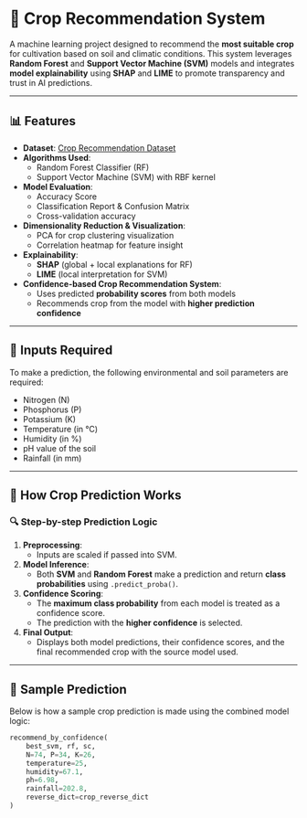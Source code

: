 # 🌾 Crop Recommendation System

A machine learning project designed to recommend the **most suitable crop** for cultivation based on soil and climatic conditions. This system leverages **Random Forest** and **Support Vector Machine (SVM)** models and integrates **model explainability** using **SHAP** and **LIME** to promote transparency and trust in AI predictions.

---

## 📊 Features

- **Dataset**: [Crop Recommendation Dataset](https://www.kaggle.com/datasets/mohitsingh870/crop-recommendation-dataset)
- **Algorithms Used**:
  - Random Forest Classifier (RF)
  - Support Vector Machine (SVM) with RBF kernel
- **Model Evaluation**:
  - Accuracy Score
  - Classification Report & Confusion Matrix
  - Cross-validation accuracy
- **Dimensionality Reduction & Visualization**:
  - PCA for crop clustering visualization
  - Correlation heatmap for feature insight
- **Explainability**:
  - **SHAP** (global + local explanations for RF)
  - **LIME** (local interpretation for SVM)
- **Confidence-based Crop Recommendation System**:
  - Uses predicted **probability scores** from both models
  - Recommends crop from the model with **higher prediction confidence**

---

## 🧪 Inputs Required

To make a prediction, the following environmental and soil parameters are required:

- Nitrogen (N)
- Phosphorus (P)
- Potassium (K)
- Temperature (in °C)
- Humidity (in %)
- pH value of the soil
- Rainfall (in mm)

---

## 🧠 How Crop Prediction Works

### 🔍 Step-by-step Prediction Logic

1. **Preprocessing**: 
   - Inputs are scaled if passed into SVM.
2. **Model Inference**:
   - Both **SVM** and **Random Forest** make a prediction and return **class probabilities** using `.predict_proba()`.
3. **Confidence Scoring**:
   - The **maximum class probability** from each model is treated as a confidence score.
   - The prediction with the **higher confidence** is selected.
4. **Final Output**:
   - Displays both model predictions, their confidence scores, and the final recommended crop with the source model used.

---

## 🧠 Sample Prediction

Below is how a sample crop prediction is made using the combined model logic:

```python
recommend_by_confidence(
    best_svm, rf, sc,
    N=74, P=34, K=26,
    temperature=25,
    humidity=67.1,
    ph=6.98,
    rainfall=202.8,
    reverse_dict=crop_reverse_dict
) 

